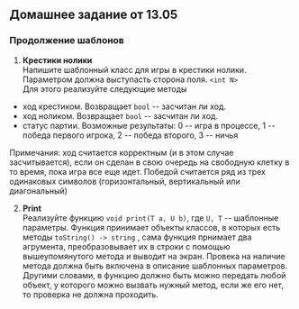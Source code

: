 ## Домашнее задание от 13.05 
### Продолжение шаблонов

1. **Крестики нолики** \
Напишите шаблонный класс для игры в крестики нолики. Параметром должна выступасть сторона поля. `` <int N> `` \
Для этого реализуйте следующие методы 
* ход крестиком. Возвращает `bool` -- засчитан ли ход.
* ход ноликом. Возвращает `bool` -- засчитан ли ход.
* статус партии. Возможные результаты: 0 -- игра в процессе, 1 -- победа первого игрока, 2 -- победа второго, 3 -- ничья

Примечания: ход считается корректным (и в этом случае засчитывается), если он сделан в свою очередь на свободную клетку в то время, пока игра все еще идет. Победой считается ряд из трех одинаковых символов (горизонтальный, вертикальный или диагональный)

2. **Print** \
Реализуйте функцию `void print(T a, U b)`, где `U, T` -- шаблонные параметры. Функция принимает объекты классов, в которых есть методы `toString() -> string` , сама функция прнимает два агрумента, преобразовывает их в строки с помощью вышеупомянутого метода и выводит на экран. Провека на наличие метода должна быть включена в описание шаблонных параметров. Другими словами, в функцию должно быть можно передать любой объект, у которого можно вызвать нужный метод, если же его нет, то проверка не должна проходить.